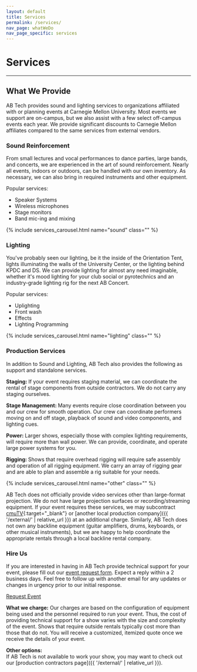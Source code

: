 ```yaml
---
layout: default
title: Services
permalink: /services/
nav_page: whatWeDo
nav_page_specific: services
---
```


<h1 class="text-center pt-3"> Services </h1>

<hr class="bg-primary"/>

## What We Provide

AB Tech provides sound and lighting services to organizations affiliated with or planning events at Carnegie Mellon University. Most events we support are on-campus, but we also assist with a few select off-campus events each year. We provide significant discounts to Carnegie Mellon affiliates compared to the same services from external vendors.


<div class="card mb-5 border-0">
  <div class="row g-0">
    <div class="col-lg-7">
      <div class="card-body p-4 pe-lg-3 mb-3 mb-lg-0">
        <h3 class="card-title">Sound Reinforcement</h3>
        <p class="card-text">From small lectures and vocal performances to dance parties, large bands, and concerts, we are experienced in the art of sound reinforcement. Nearly all events, indoors or outdoors, can be handled with our own inventory. As necessary, we can also bring in required instruments and other equipment.</p>
        <p class="card-text">Popular services:</p>
        <ul class="card-text">
          <li>Speaker Systems</li>
          <li>Wireless microphones</li>
          <li>Stage monitors</li>
          <li>Band mic-ing and mixing</li>
        </ul>
      </div>
    </div>
    <div class="col-lg-5">
      {% include services_carousel.html name="sound" class="" %}
    </div>
  </div>
</div>
<div class="card mb-5 border-0">
  <div class="row g-0">
    <div class="col-lg-7">
      <div class="card-body p-4 ps-lg-3 mb-3 mb-lg-0">
        <h3 class="card-title">Lighting</h3>
        <p class="card-text">You've probably seen our lighting, be it the inside of the Orientation Tent, lights illuminating the walls of the University Center, or the lighting behind KPDC and DS. We can provide lighting for almost any need imaginable, whether it's mood lighting for your club social or pyrotechnics and an industry-grade lighting rig for the next AB Concert.</p>
        <p class="card-text">Popular services:</p>
        <ul class="card-text">
          <li>Uplighting</li>
          <li>Front wash</li>
          <li>Effects</li>
          <li>Lighting Programming</li>
        </ul>
      </div>
    </div>
    <div class="col-lg-5">
      {% include services_carousel.html name="lighting" class="" %}
    </div>
  </div>
</div>
<div class="card mb-5 border-0">
  <div class="row g-0">
    <div class="col-lg-7">
      <div class="card-body p-4 ps-lg-3 mb-3 mb-lg-0">
        <h3 class="card-title">Production Services</h3>
        <p class="card-text">In addition to Sound and Lighting, AB Tech also provides the following as support and standalone services. </p>
        <p class="card-text"><strong> Staging: </strong>If your event requires staging material, we can coordinate the rental of stage components from outside contractors. We do not carry any staging ourselves.</p>
        <p class="card-text"><strong> Stage Management: </strong>Many events require close coordination between you and our crew for smooth operation. Our crew can coordinate performers moving on and off stage, playback of sound and video components, and lighting cues.</p>
        <p class="card-text"><strong> Power: </strong>Larger shows, especially those with complex lighting requirements, will require more than wall power. We can provide, coordinate, and operate large power systems for you.</p>
        <p class="card-text"><strong> Rigging: </strong>Shows that require overhead rigging will require safe assembly and operation of all rigging equipment. We carry an array of rigging gear and are able to plan and assemble a rig suitable for your needs.</p>
      </div>
    </div>
    <div class="col-lg-5">
      {% include services_carousel.html name="other" class="" %}
    </div>
  </div>
</div>

AB Tech does not officially provide video services other than large-format projection. We do not have large projection surfaces or recording/streaming equipment. If your event requires these services, we may subcontract [cmuTV](http://www.cmutv.org/){:target="_blank"} or [another local production company]({{ '/external/' | relative_url }}) at an additional charge. Similarly, AB Tech does not own any backline equipment (guitar amplifiers, drums, keyboards, or other musical instruments), but we are happy to help coordinate the appropriate rentals through a local backline rental company.



### Hire Us

<div class="row g-0">
  <div class="col-lg-9"><p>If you are interested in having in AB Tech provide technical support for your event, please fill out our <a href="{{ '/request/' | relative_url }}">event request form</a>. Expect a reply within a 2 business days. Feel free to follow up with another email for any updates or changes in urgency prior to our initial response.</p></div>
  <div class="col-lg-3 text-center mt-1 mb-lg-0 mb-3">
    <a class="mx-auto d-block d-sm-inline btn btn-primary btn-lg" href="{{ '/request/' | relative_url }}">Request Event</a>
  </div>
</div>

**What we charge:** Our charges are based on the configuration of equipment being used and the personnel required to run your event. Thus, the cost of providing technical support for a show varies with the size and complexity of the event. Shows that require outside rentals typically cost more than those that do not. You will receive a customized, itemized quote once we receive the details of your event.

**Other options:**  
If AB Tech is not available to work your show, you may want to check out our
[production contractors page]({{ '/external/' | relative_url }}).


